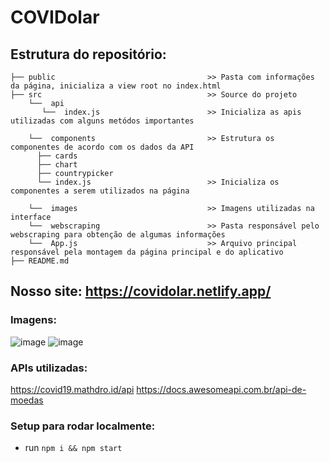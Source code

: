 # COVIDolar 

## Estrutura do repositório:

```
├── public                                  >> Pasta com informações da página, inicializa a view root no index.html
├── src                                     >> Source do projeto 
    └──  api                                
       └──  index.js                        >> Inicializa as apis utilizadas com alguns metódos importantes
       
    └──  components                         >> Estrutura os componentes de acordo com os dados da API
      ├── cards                             
      ├── chart
      ├── countrypicker
      └── index.js                          >> Inicializa os componentes a serem utilizados na página 
      
    └──  images                             >> Imagens utilizadas na interface 
    └──  webscraping                        >> Pasta responsável pelo webscraping para obtenção de algumas informações 
    └──  App.js                             >> Arquivo principal responsável pela montagem da página principal e do aplicativo
├── README.md

```

## Nosso site: https://covidolar.netlify.app/
### Imagens:

![image](https://i.imgur.com/yZryLqP.png)
![image](https://i.imgur.com/cKyYkXv.png)

### APIs utilizadas: 
https://covid19.mathdro.id/api
https://docs.awesomeapi.com.br/api-de-moedas

### Setup para rodar localmente:
- run ```npm i && npm start```
